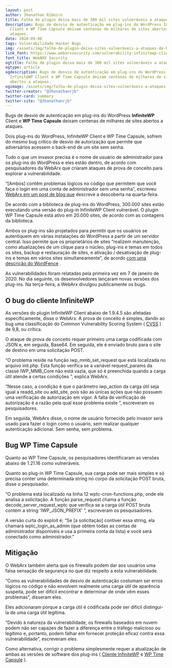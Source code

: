 ```yaml
---
layout: post
author: Jhonathan Ribeiro
title: Falha de plugin deixa mais de 300 mil sites vulneráveis a ataques de hacker
description: Bugs de desvio de autenticação em plug-ins do WordPress InfiniteWP
  Client e WP Time Capsule deixam centenas de milhares de sites abertos a
  ataques.
date: 2020-09-08
tags: Vulnerabilidade Hacker Bugs
img: /assets/img/falha-de-plugin-deixa-sites-vulneráveis-a-ataques-de-hacker.png
link_font: https://www.webarxsecurity.com/vulnerability-infinitewp-client-wp-time-capsule/
font_title: WebARX Security
ogtitle: Falha de plugin deixa mais de 300 mil sites vulneráveis a ataques de hacker
ogtype: article
ogdescription: Bugs de desvio de autenticação em plug-ins do WordPress
  InfiniteWP Client e WP Time Capsule deixam centenas de milhares de sites
  abertos a ataques.
ogimage: /assets/img/falha-de-plugin-deixa-sites-vulneráveis-a-ataques-de-hacker.png
twitter-creator: "@Jhonathanrjb"
twitter-card: summary
twitter-site: "@Jhonathanrjb"
---
```

Bugs de desvio de autenticação em plug-ins do WordPress **InfiniteWP** Client e **WP Time Capsule** deixam centenas de milhares de sites abertos a ataques.

Dois plug-ins do WordPress, InfiniteWP Client e WP Time Capsule, sofrem do mesmo bug crítico de desvio de autorização que permite que adversários acessem o back-end de um site sem senha.

Tudo o que um invasor precisa é o nome de usuário de administrador para os plug-ins do WordPress e eles estão dentro, de acordo com pesquisadores da WebArx que criaram ataques de prova de conceito para explorar a vulnerabilidade.

“\[Ambos] contêm problemas lógicos no código que permitem que você faça o login em uma conta de administrador sem uma senha”, escreveu [WebArx em um post de blog que](https://www.webarxsecurity.com/vulnerability-infinitewp-client-wp-time-capsule/) descreve a descoberta na quarta-feira.

De acordo com a biblioteca de plug-ins do WordPress, 300.000 sites estão executando uma versão do plug-in InfiniteWP Client vulnerável. O plugin WP Time Capsule está ativo em 20.000 sites, de acordo com as contagens da biblioteca.

Ambos os plug-ins são projetados para permitir que os usuários se autentiquem em várias instalações do WordPress a partir de um servidor central. Isso permite que os proprietários de sites “realizem manutenção, como atualizações de um clique para o núcleo, plug-ins e temas em todos os sites, backup e restauração de sites, e ativação / desativação de plug-ins e temas em vários sites simultaneamente”, de acordo [com uma descrição do WordFence](https://www.wordfence.com/blog/2020/01/critical-authentication-bypass-vulnerability-in-infinitewp-client-plugin/) .

As vulnerabilidades foram relatadas pela primeira vez em 7 de janeiro de 2020. No dia seguinte, os desenvolvedores lançaram novas versões dos plug-ins. Na terça-feira, a WebArx divulgou publicamente os bugs.

## O bug do cliente InfiniteWP

As versões do plugin InfiniteWP Client abaixo de 1.9.4.5 são afetadas especificamente, disse o WebArx. A prova de conceito é simples, dando ao bug uma classificação do Common Vulnerability Scoring System ( [CVSS](https://nvd.nist.gov/vuln-metrics/cvss) ) de 9,8, ou crítica.

O ataque de prova de conceito requer primeiro uma carga codificada com JSON e, em seguida, Base64. Em seguida, ele é enviado bruto para o site de destino em uma solicitação POST.

“O problema reside na função iwp_mmb_set_request que está localizada no arquivo init.php. Esta função verifica se a variável request_params da classe IWP_MMB_Core não está vazia, que só é preenchida quando a carga útil atende a certas condições ”, explica WebArx.

“Nesse caso, a condição é que o parâmetro iwp_action da carga útil seja igual a readd_site ou add_site, pois são as únicas ações que não possuem uma verificação de autorização em vigor. A falta de verificação de autorização é a razão pela qual esse problema existe ”, escreveram os pesquisadores.

Em seguida, WebArx disse, o nome de usuário fornecido pelo invasor será usado para fazer o login como o usuário, sem realizar qualquer autenticação adicional. Sem senha, sem problema.

## Bug WP Time Capsule

Quanto ao WP Time Capsule, os pesquisadores identificaram as versões abaixo de 1.21.16 como vulneráveis.

Quanto ao plug-in WP Time Capsule, sua carga pode ser mais simples e só precisa conter uma determinada string no corpo da solicitação POST bruta, disse o pesquisador.

“O problema está localizado na linha 12 wptc-cron-functions.php, onde ele analisa a solicitação. A função parse_request chama a função decode_server_request_wptc que verifica se a carga útil POST bruta contém a string 'IWP_JSON_PREFIX' ”, escreveram os pesquisadores.

A versão curta do exploit é; “Se \[a solicitação] contiver essa string, ela chamará wptc_login_as_admin (que obtém todas as contas de administrador disponíveis e usa a primeira conta da lista) e você será conectado como administrador.”

## Mitigação

O WebArx também alerta que os firewalls podem dar aos usuários uma falsa sensação de segurança no que diz respeito a esta vulnerabilidade.

“Como as vulnerabilidades de desvio de autenticação costumam ser erros lógicos no código e não envolvem realmente uma carga útil de aparência suspeita, pode ser difícil encontrar e determinar de onde vêm esses problemas”, disseram eles.

Eles adicionaram porque a carga útil é codificada pode ser difícil distingui-la de uma carga útil legítima.

“Devido à natureza da vulnerabilidade, os firewalls baseados em nuvem podem não ser capazes de fazer a diferença entre o tráfego malicioso ou legítimo e, portanto, podem falhar em fornecer proteção eficaz contra essa vulnerabilidade”, escreveram eles.

Como alternativa, corrigir o problema simplesmente requer a atualização de ambas as versões de software dos plug-ins ( [Cliente InfiniteWP](https://wordpress.org/plugins/iwp-client/) e [WP Time Capsule](https://wordpress.org/plugins/wp-time-capsule/) ).